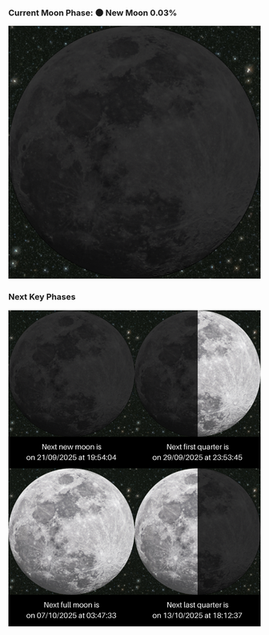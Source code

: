 ### Current Moon Phase: 🌑 New Moon 0.03%
![Moon Phase](moonphase.png)
### Next Key Phases
![Gallery](gallery.png)